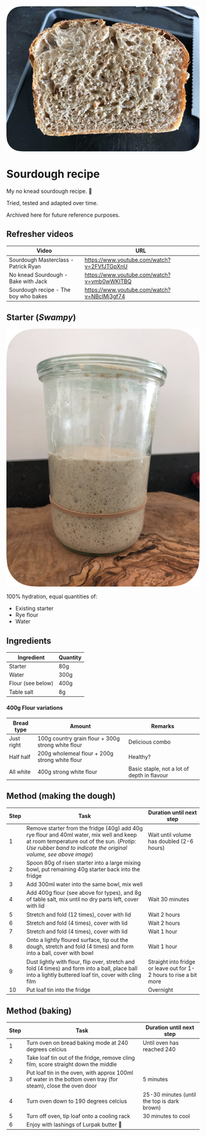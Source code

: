 <img src="sourdough.png" width="720">

# Sourdough recipe

My no knead sourdough recipe. 🍞

Tried, tested and adapted over time. 

Archived here for future reference purposes.

## Refresher videos

Video | URL
--|--
Sourdough Masterclass - Patrick Ryan | https://www.youtube.com/watch?v=2FVfJTGpXnU
No knead Sourdough - Bake with Jack | https://www.youtube.com/watch?v=vmb0wWKITBQ
Sourdough recipe - The boy who bakes | https://www.youtube.com/watch?v=NBcIMj3gf74

## Starter (_Swampy_)

<img src="starter.png" width="540">

100% hydration, equal quantities of:
- Existing starter
- Rye flour
- Water

## Ingredients

Ingredient | Quantity
--|--
Starter | 80g
Water | 300g
Flour (see below) | 400g
Table salt | 8g

#### 400g Flour variations

Bread type | Amount | Remarks
--|--|--
Just right | 100g country grain flour + 300g strong white flour | Delicious combo
Half half | 200g wholemeal flour + 200g strong white flour | Healthy?
All white | 400g strong white flour | Basic staple, not a lot of depth in flavour

## Method (making the dough)

Step | Task | Duration until next step
--|--|--
1 | Remove starter from the fridge (40g) add 40g rye flour and 40ml water, mix well and keep at room temperature out of the sun. (_Protip: Use rubber band to indicate the original volume, see above image_) | Wait until volume has doubled (2-6 hours)
2 | Spoon 80g of risen starter into a large mixing bowl, put remaining 40g starter back into the fridge | 
3 | Add 300ml water into the same bowl, mix well | 
4 | Add 400g flour (see above for types), and 8g of table salt, mix until no dry parts left, cover with lid | Wait 30 minutes
5 | Stretch and fold (12 times), cover with lid | Wait 2 hours
6 | Stretch and fold (4 times), cover with lid | Wait 2 hours
7 | Stretch and fold (4 times), cover with lid | Wait 1 hour
8 | Onto a lightly floured surface, tip out the dough, stretch and fold (4 times) and form into a ball, cover with bowl | Wait 1 hour
9 | Dust lightly with flour, flip over, stretch and fold (4 times) and form into a ball, place ball into a lightly buttered loaf tin, cover with cling film | Straight into fridge or leave out for 1-2 hours to rise a bit more
10 | Put loaf tin into the fridge | Overnight

## Method (baking)

Step | Task | Duration until next step
--|--|--
1 | Turn oven on bread baking mode at 240 degrees celcius | Until oven has reached 240
2 | Take loaf tin out of the fridge, remove cling film, score straight down the middle |
3 | Put loaf tin in the oven, with approx 100ml of water in the bottom oven tray (for steam), close the oven door | 5 minutes
4 | Turn oven down to 190 degrees celcius | 25-30 minutes (until the top is dark brown)
5 | Turn off oven, tip loaf onto a cooling rack | 30 minutes to cool
6 | Enjoy with lashings of Lurpak butter 🤤 | 
